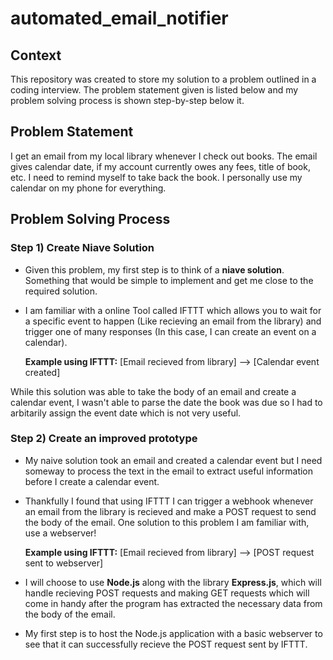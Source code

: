 # automated_email_notifier

## Context
This repository was created to store my solution to a problem outlined in a coding interview. The problem statement given is listed below and my problem solving process is shown step-by-step below it.

## Problem Statement 
I get an email from my local library whenever I check out books. The email gives calendar date, if my account currently owes any fees, title of book, etc. I need to remind myself to take back the book. I personally use my calendar on my phone for everything. 

## Problem Solving Process
### Step 1) Create Niave Solution

* Given this problem, my first step is to think of a **niave solution**. Something that would be simple to implement and get me close to the required solution.

* I am familiar with a online Tool called IFTTT which allows you to wait for a specific event to happen (Like recieving an email from the library) and trigger one of many responses (In this case, I can create an event on a calendar). 

  **Example using IFTTT:**  [Email recieved from library] --> [Calendar event created]
  
While this solution was able to take the body of an email and create a calendar event, I wasn't able to parse the date the book was due so I had to arbitarily assign the event date which is not very useful.

### Step 2) Create an improved prototype

* My naive solution took an email and created a calendar event but I need someway to process the text in the email to extract useful information before I create a calendar event. 

* Thankfully I found that using IFTTT I can trigger a webhook whenever an email from the library is recieved and make a POST request to send the body of the email. One solution to this problem I am familiar with, use a webserver!
  
   **Example using IFTTT:**  [Email recieved from library] --> [POST request sent to webserver] 

* I will choose to use **Node.js** along with the library **Express.js**, which will handle recieving POST requests and making GET requests which will come in handy after the program has extracted the necessary data from the body of the email.

* My first step is to host the Node.js application with a basic webserver to see that it can successfully recieve the POST request sent by IFTTT.


